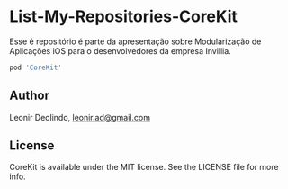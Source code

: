 # List-My-Repositories-CoreKit
Esse é repositório é parte da apresentação sobre Modularização de Aplicações iOS para o desenvolvedores da empresa Invillia.

```ruby
pod 'CoreKit'
```

## Author

Leonir Deolindo, leonir.ad@gmail.com

## License

CoreKit is available under the MIT license. See the LICENSE file for more info.